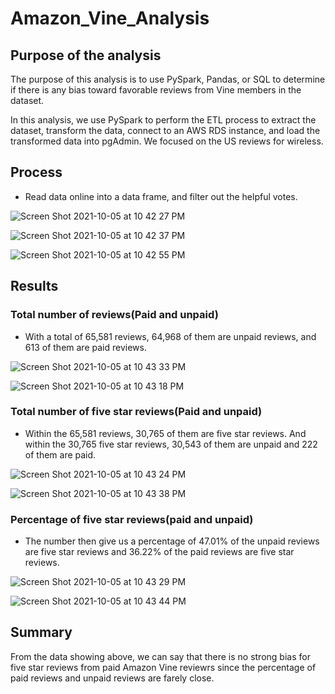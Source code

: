 # Amazon_Vine_Analysis

## Purpose of the analysis

The purpose of this analysis is to use PySpark, Pandas, or SQL to determine if there is any bias toward favorable reviews from Vine members in the dataset.

In this analysis, we use PySpark to perform the ETL process to extract the dataset, transform the data, connect to an AWS RDS instance, and load the transformed data into pgAdmin. We focused on the US reviews for wireless.

## Process

- Read data online into a data frame, and filter out the helpful votes.

![Screen Shot 2021-10-05 at 10 42 27 PM](https://user-images.githubusercontent.com/81284888/136283044-eba81707-6481-4a0f-89fe-a37998b31eed.png)

![Screen Shot 2021-10-05 at 10 42 37 PM](https://user-images.githubusercontent.com/81284888/136283264-a728d7ac-e121-4cc2-be76-3371e48c4925.png)

![Screen Shot 2021-10-05 at 10 42 55 PM](https://user-images.githubusercontent.com/81284888/136283269-ee53dc23-25ca-4f8f-9b84-aa2446c6b049.png)

## Results

### Total number of reviews(Paid and unpaid)

- With a total of 65,581 reviews, 64,968 of them are unpaid reviews, and 613 of them are paid reviews.

![Screen Shot 2021-10-05 at 10 43 33 PM](https://user-images.githubusercontent.com/81284888/136283712-98446a0f-e756-442a-bee2-93d848453386.png)

![Screen Shot 2021-10-05 at 10 43 18 PM](https://user-images.githubusercontent.com/81284888/136283725-2724b45e-bb9c-427d-84f4-ef543eced735.png)

### Total number of five star reviews(Paid and unpaid)
- Within the 65,581 reviews, 30,765 of them are five star reviews. And within the 30,765 five star reviews, 30,543 of them are unpaid and 222 of them are paid.

![Screen Shot 2021-10-05 at 10 43 24 PM](https://user-images.githubusercontent.com/81284888/136283802-d66e1ae4-6a0a-4b78-ae76-c9b82ac8340c.png)

![Screen Shot 2021-10-05 at 10 43 38 PM](https://user-images.githubusercontent.com/81284888/136283840-1ac1cd28-6ae4-47ef-9263-4c4c1c9189a3.png)

### Percentage of five star reviews(paid and unpaid)

- The number then give us a percentage of 47.01% of the unpaid reviews are five star reviews and 36.22% of the paid reviews are five star reviews.

![Screen Shot 2021-10-05 at 10 43 29 PM](https://user-images.githubusercontent.com/81284888/136283902-0666c133-ea2a-454f-914a-bf814e681c95.png)

![Screen Shot 2021-10-05 at 10 43 44 PM](https://user-images.githubusercontent.com/81284888/136283916-ae367766-0001-40ec-8e99-b9c0be68a201.png)

## Summary

From the data showing above, we can say that there is no strong bias for five star reviews from paid Amazon Vine reviewrs since the percentage of paid reviews and unpaid reviews are farely close.
